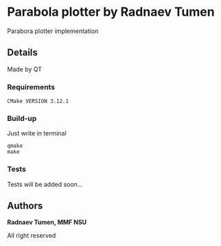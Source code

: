 # Parabola plotter by Radnaev Tumen

Parabora plotter implementation

## Details

Made by QT


### Requirements


```
CMake VERSION 3.12.1
```

### Build-up

Just write in terminal

```
qmake
make
```


### Tests

Tests will be added soon...


## Authors

**Radnaev Tumen, MMF NSU**


All right reserved 


